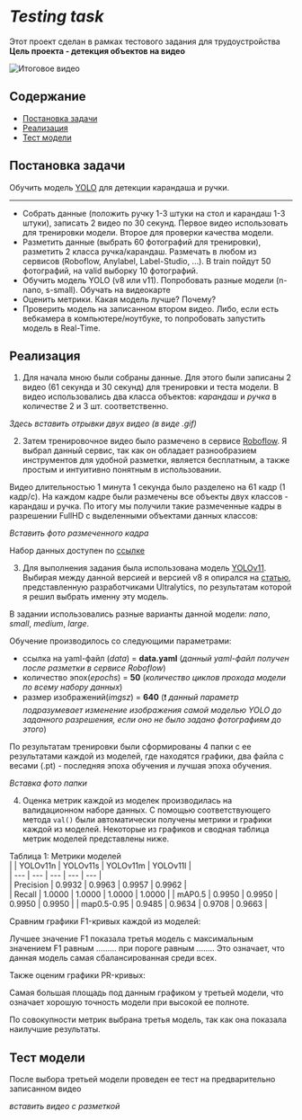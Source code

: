 
# *Testing task*

Этот проект сделан в рамках тестового задания для трудоустройства  
**Цель проекта - детекция объектов на видео**  


![Итоговое видео](Testing_video(marked))

## Содержание
- [Постановка задачи](#постановка-задачи)
- [Реализация](#реализация)
- [Тест модели](#тест-модели)
## Постановка задачи
Обучить модель [YOLO][yolo] для детекции карандаша и ручки. 

---

- Собрать данные (положить ручку 1-3 штуки на стол и карандаш 1-3 штуки), записать 2 видео по 30 секунд. Первое видео использовать для тренировки модели. Второе для проверки качества модели. 
- Разметить данные (выбрать 60 фотографий для тренировки), разметить 2 класса ручка/карандаш. Размечать в любом из сервисов (Roboflow, Anylabel, Label-Studio, ...). В train пойдут 50 фотографий, на valid выборку 10 фотографий. 
- Обучить модель YOLO (v8 или v11). Попробовать разные модели (n-nano, s-small). Обучать на видеокарте 
- Оценить метрики. Какая модель лучше? Почему?
- Проверить модель на записанном втором видео. Либо, если есть вебкамера в компьютере/ноутбуке, то попробовать запустить модель в Real-Time.




[yolo]: https://docs.ultralytics.com/ru/models/yolo11/
## Реализация
1. Для начала мною были собраны данные. Для этого были записаны 2 видео (61 секунда и 30 секунд) для тренировки и теста модели. В видео использовались два класса объектов: *карандаш* и *ручка* в количестве 2 и 3 шт. соответственно.


*Здесь вставить отрывки двух видео (в виде .gif)*

2. Затем тренировочное видео было размечено в сервисе [Roboflow][roboflow]. Я выбрал данный сервис, так как он обладает разнообразием инструментов для удобной разметки, является бесплатным, а также простым и интуитивно понятным в использовании.

Видео длительностью 1 минута 1 секунда было разделено на 61 кадр (1 кадр/с). На каждом кадре были размечены все объекты двух классов - карандаш и ручка. По итогу мы получили такие размеченные кадры в разрешении FullHD с выделенными объектами данных классов:

*Вставить фото размеченного кадра*

Набор данных доступен по [ссылке][набор-данных]



3. Для выполнения задания была использована модель [YOLOv11][yolov11]. Выбирая между данной версией и версией v8 я опирался на [статью][сравнение], представленную разработчиками Ultralytics, по результатам которой я решил выбрать именну эту модель.

В задании использовались разные варианты данной модели: *nano*, *small*, *medium*, *large*.

Обучение производилось со следующими параметрами: 
- ссылка на yaml-файл (*data*) = **data.yaml** (*данный yaml-файл получен после разметки в сервисе Roboflow*)
- количество эпох(*epochs*) = **50** (*количество циклов прохода модели по всему набору данных*)
- размер изображений(*imgsz*) = **640** (❗ *данный параметр подразумевает изменение изображения самой моделью YOLO до заданного разрешения, если оно не было задано фотографиям до этого*)

По результатам тренировки были сформированы 4 папки с ее результатами каждой из моделей, где находятся графики, два файла с весами (.pt) - последняя эпоха обучения и лучшая эпоха обучения.

_Вставка фото папки_



4. Оценка метрик каждой из моделек производилась на валидационном наборе данных. С помощью соответствующего метода `val()` были автоматически получены метрики и графики каждой из моделей. Некоторые из графиков и сводная таблица метрик моделей представлены ниже.  


Таблица 1: Метрики моделей  
|     | YOLOv11n | YOLOv11s | YOLOv11m | YOLOv11l |  
| --- | --- | --- | --- | --- |  
| Precision |  0.9932 | 0.9963 | 0.9957 | 0.9962 |  
| Recall | 1.0000 | 1.0000 | 1.0000 | 1.0000 | 
| mAP0.5 | 0.9950 | 0.9950 | 0.9950 | 0.9950 |
| map0.5-0.95 | 0.9485 | 0.9634 | 0.9708 | 0.9663 |


Сравним графики F1-кривых каждой из моделей:


Лучшее значение F1 показала третья модель с максимальным значением F1 равным ......... при пороге равным ........ Это означает, что данная модель самая сбалансированная среди всех.


Также оценим графики PR-кривых:

Самая большая площадь под данным графиком у третьей модели, что означает хорошую точность модели при высокой ее полноте. 


По совокупности метрик выбрана третья модель, так как она показала наилучшие результаты.



[roboflow]: https://roboflow.com/
[набор-данных]: https://universe.roboflow.com/diplom2024/testing-task/dataset/2
[yolov11]: https://docs.ultralytics.com/ru/models/yolo11/
[сравнение]: https://docs.ultralytics.com/ru/compare/yolov8-vs-yolo11/#performance-head-to-head-yolov8-vs-yolo11



##  Тест модели
После выбора третьей модели проведен ее тест на предварительно записанном видео


*вставить видео с разметкой*
